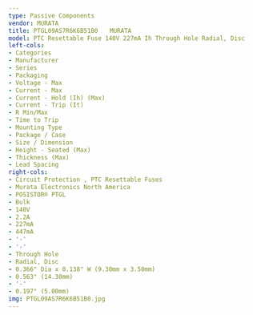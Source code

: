 ```yaml
---
type: Passive Components
vendor: MURATA
title: PTGL09AS7R6K6B51B0　　MURATA
model: PTC Resettable Fuse 140V 227mA Ih Through Hole Radial, Disc
left-cols:
- Categories
- Manufacturer
- Series
- Packaging 
- Voltage - Max
- Current - Max
- Current - Hold (Ih) (Max)
- Current - Trip (It)
- R Min/Max
- Time to Trip
- Mounting Type
- Package / Case
- Size / Dimension
- Height - Seated (Max)
- Thickness (Max)
- Lead Spacing
right-cols:
- Circuit Protection , PTC Resettable Fuses
- Murata Electronics North America
- POSISTOR® PTGL
- Bulk 
- 140V
- 2.2A
- 227mA
- 447mA
- '-'
- '-'
- Through Hole
- Radial, Disc
- 0.366" Dia x 0.138" W (9.30mm x 3.50mm)
- 0.563" (14.30mm)
- '-'
- 0.197" (5.00mm)
img: PTGL09AS7R6K6B51B0.jpg
---
```


